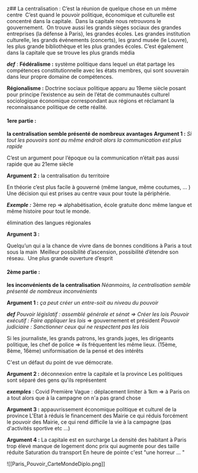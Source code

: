 z## La centralisation : 
C’est la réunion de quelque chose en un même centre 
C’est quand le pouvoir politique, économique et culturelle est concentré dans la capitale. 
Dans la capitale nous retrouvons le gouvernement. 
On trouve aussi les grands sièges sociaux des grandes entreprises (la défense à Paris), les grandes écoles.
Les grandes institution culturelle, les grands événements (concerts), les grand musée (le Louvre), les plus grande bibliothèque et les plus grandes écoles.
C’est également dans la capitale que se trouve les plus grands média 

***def*** :
**Fédéralisme :** système politique dans lequel un état partage les compétences constitutionnelle avec les états membres, qui sont souverain dans leur propre domaine de compétences.

**Régionalisme :** Doctrine sociaux politique apparu au 19eme siècle posant pour principe l’existence au sein de l’état de communautés culturel sociologique économique correspondant aux régions et réclamant la reconnaissance politique de cette réalité. 

#### 1ere partie :
**la centralisation semble présenté de nombreux avantages**
**Argument 1 :** *Si tout les pouvoirs sont au même endroit alors la communication est plus rapide*

C’est un argument pour l’époque ou la communication n’était pas aussi rapide que au 21eme siècle 

**Argument 2 :** la centralisation du territoire 

En théorie c’est plus facile à gouverné (même langue, même coutumes, … )
Une décision qui est prises au centre vaux pour toute la périphérie. 

***Exemple :*** 3ème rep => alphabétisation, école gratuite donc même langue et même histoire pour tout le monde. 

élimination des langues régionales

**Argument 3 :** 

Quelqu’un qui a la chance de vivre dans de bonnes conditions à Paris a tout sous la main 
Meilleur possibilité d’ascension, possibilité d’étendre son réseau. 
Une plus grande ouverture d’esprit 

#### 2ème partie :
**les inconvénients de la centralisation**
*Néanmoins, la centralisation semble présenté de nombreux inconvénients* 

**Argument 1 :** 
*ça peut créer un entre-soit au niveau du pouvoir* 

***def*** 
*Pouvoir législatif : assemblé générale et sénat => Créer les lois*
*Pouvoir exécutif : Faire appliquer les lois* => gouvernement et président 
*Pouvoir judiciaire : Sanctionner ceux qui ne respectent pas les lois*

Si les journaliste, les grands patrons, les grands juges, les dirigeants politique, les chef de police => ils fréquentent les même lieux. (15ème, 8ème, 16ème) uniformisation de la pensé et des intérêts

C'est un défaut du point de vue démocrate. 

**Argument 2 :** déconnexion  entre la capitale et la province 
Les politiques sont séparé des gens qu'ils représentent 

***exemples*** : Covid 
Première Vague : déplacement limiter à 1km => à Paris on a tout alors que à la campagne on n'a pas grand chose 

**Argument 3 :** appauvrissement économique  politique et culturel de la province 
L'Etat à réduis le financement des Mairie ce qui réduis forcément le pouvoir des Mairie, ce qui rend difficile la vie à la campagne (pas d'activités sportive etc ...)

**Argument 4 :** La capitale est en surcharge
La densité des habitant à Paris trop élevé 
	manque de logement donc prix qui augmente pour des taille réduite 
Saturation du transport 
	En heure de pointe c'est "une horreur ... "

![[Paris_Pouvoir_CarteMondeDiplo.png]]



